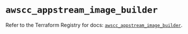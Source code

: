 # `awscc_appstream_image_builder`

Refer to the Terraform Registry for docs: [`awscc_appstream_image_builder`](https://registry.terraform.io/providers/hashicorp/awscc/0.70.0/docs/resources/appstream_image_builder).
